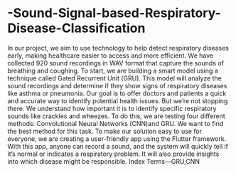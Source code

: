 # -Sound-Signal-based-Respiratory-Disease-Classification


In our project, we aim to use technology to help
detect respiratory diseases early, making healthcare easier to
access and more efficient. We have collected 920 sound recordings
in WAV format that capture the sounds of breathing and
coughing. To start, we are building a smart model using a
technique called Gated Recurrent Unit (GRU). This model will
analyze the sound recordings and determine if they show signs
of respiratory diseases like asthma or pneumonia. Our goal
is to offer doctors and patients a quick and accurate way to
identify potential health issues. But we’re not stopping there. We
understand how important it is to identify specific respiratory
sounds like crackles and wheezes. To do this, we are testing four
different methods: Convolutional Neural Networks (CNN)and
GRU. We want to find the best method for this task. To make our
solution easy to use for everyone, we are creating a user-friendly
app using the Flutter framework. With this app, anyone can
record a sound, and the system will quickly tell if it’s normal or
indicates a respiratory problem. It will also provide insights
into which disease might be responsible.
Index Terms—GRU,CNN
